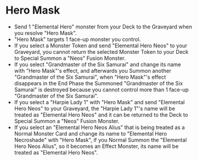 # Hero Mask

*   Send 1 "Elemental Hero" monster from your Deck to the Graveyard when you resolve "Hero Mask".
*   "Hero Mask" targets 1 face-up monster you control.
*   If you select a Monster Token and send "Elemental Hero Neos" to your Graveyard, you cannot return the selected Monster Token to your Deck to Special Summon a "Neos" Fusion Monster.
*   If you select "Grandmaster of the Six Samurai" and change its name with "Hero Mask"'s effect, and afterwards you Summon another "Grandmaster of the Six Samurai", when "Hero Mask"'s effect disappears in the End Phase the Summoned "Grandmaster of the Six Samurai" is destroyed because you cannot control more than 1 face-up "Grandmaster of the Six Samurai".
*   If you select a "Harpie Lady 1" with "Hero Mask" and send "Elemental Hero Neos" to your Graveyard, the "Harpie Lady 1"'s name will be treated as "Elemental Hero Neos" and it can be returned to the Deck to Special Summon a "Neos" Fusion Monster.
*   If you select an "Elemental Hero Neos Alius" that is being treated as a Normal Monster Card and change its name to "Elemental Hero Necroshade" with "Hero Mask", if you Normal Summon the "Elemental Hero Neos Alius", so it becomes an Effect Monster, its name will be treated as "Elemental Hero Neos".
